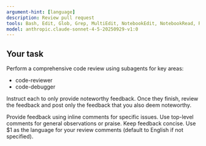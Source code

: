 ```yaml
---
argument-hint: [language]
description: Review pull request
tools: Bash, Edit, Glob, Grep, MultiEdit, NotebookEdit, NotebookRead, Read, Task, TodoWrite, WebFetch, WebSearch, Write
model: anthropic.claude-sonnet-4-5-20250929-v1:0
---
```


## Your task

Perform a comprehensive code review using subagents for key areas:

- code-reviewer
- code-debugger

Instruct each to only provide noteworthy feedback. Once they finish, review the feedback and post only the feedback that you also deem noteworthy.

Provide feedback using inline comments for specific issues.
Use top-level comments for general observations or praise.
Keep feedback concise.
Use $1 as the language for your review comments (default to English if not specified).
